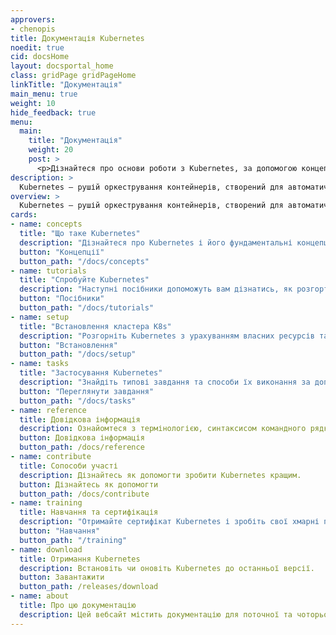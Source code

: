 ```yaml
---
approvers:
- chenopis
title: Документація Kubernetes
noedit: true
cid: docsHome
layout: docsportal_home
class: gridPage gridPageHome
linkTitle: "Документація"
main_menu: true
weight: 10
hide_feedback: true
menu:
  main:
    title: "Документація"
    weight: 20
    post: >
      <p>Дізнайтеся про основи роботи з Kubernetes, за допомогою концептуальної, навчальної та довідкової документації. Ви можете навіть <a href="/editdocs/" data-auto-burger-exclude>зробити свій внесок в покращення документації</a>!</p>
description: >
  Kubernetes — рушій оркестрування контейнерів, створений для автоматичного розгортання, масштабування і управління контейнеризованими застосунками, є проєктом з відкритим вихідним кодом. Цей проєкт знаходиться під егідою Cloud Native Computing Foundation.
overview: >
  Kubernetes — рушій оркестрування контейнерів, створений для автоматичного розгортання, масштабування і управління контейнеризованими застосунками, є проєктом з відкритим вихідним кодом. Цей проєкт знаходиться під егідою Cloud Native Computing Foundation (<a href="https://www.cncf.io/about">CNCF</a>).
cards:
- name: concepts
  title: "Що таке Kubernetes"
  description: "Дізнайтеся про Kubernetes і його фундаментальні концепції."
  button: "Концепції"
  button_path: "/docs/concepts"
- name: tutorials
  title: "Спробуйте Kubernetes"
  description: "Наступні посібники допоможуть вам дізнатись, як розгортати застосунки в Kubernetes."
  button: "Посібники"
  button_path: "/docs/tutorials"
- name: setup
  title: "Встановлення кластера K8s"
  description: "Розгорніть Kubernetes з урахуванням власних ресурсів та потреб."
  button: "Встановлення"
  button_path: "/docs/setup"
- name: tasks
  title: "Застосування Kubernetes"
  description: "Знайдіть типові завдання та способи їх виконання за допомогою послідовних кроків."
  button: "Переглянути завдання"
  button_path: "/docs/tasks"
- name: reference
  title: Довідкова інформація
  description: Ознайомтеся з термінологією, синтаксисом командного рядка, типами ресурсів API і документацією з налаштування інструментів.
  button: Довідкова інформація
  button_path: /docs/reference
- name: contribute
  title: Сопособи участі
  description: Дізнайтесь як допомогти зробити Kubernetes кращим.
  button: Дізнайтесь як допомогти
  button_path: /docs/contribute
- name: training
  title: Навчання та сертифікація
  description: "Отримайте сертифікат Kubernetes і зробіть свої хмарні проєкти успішними!"
  button: "Навчання"
  button_path: "/training"
- name: download
  title: Отримання Kubernetes
  description: Встановіть чи оновіть Kubernetes до останньої версії.
  button: Завантажити
  button_path: /releases/download
- name: about
  title: Про цю документацію
  description: Цей вебсайт містить документацію для поточної та чоторьої попередніх версій Kubernetes.
---
```

